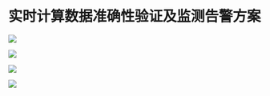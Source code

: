 # 实时计算数据准确性验证及监测告警方案

![](https://github.com/markfengyunzhou/realtime/blob/master/Images/1.png)

![](https://github.com/markfengyunzhou/realtime/blob/master/Images/2.png)

![](https://github.com/markfengyunzhou/realtime/blob/master/Images/3.png)

![](https://github.com/markfengyunzhou/realtime/blob/master/Images/4.png)
